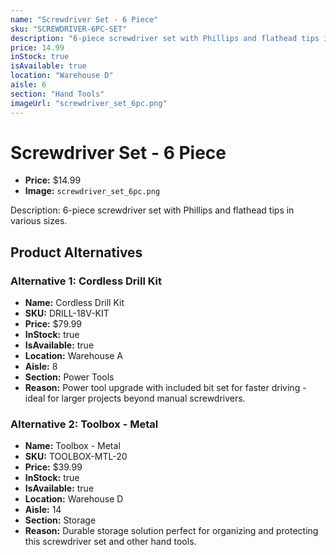 ```yaml
---
name: "Screwdriver Set - 6 Piece"
sku: "SCREWDRIVER-6PC-SET"
description: "6-piece screwdriver set with Phillips and flathead tips in various sizes."
price: 14.99
inStock: true
isAvailable: true
location: "Warehouse D"
aisle: 6
section: "Hand Tools"
imageUrl: "screwdriver_set_6pc.png"
---
```


# Screwdriver Set - 6 Piece

- **Price:** $14.99
- **Image:** `screwdriver_set_6pc.png`

Description: 6-piece screwdriver set with Phillips and flathead tips in various sizes.

## Product Alternatives

### Alternative 1: Cordless Drill Kit

- **Name:** Cordless Drill Kit
- **SKU:** DRILL-18V-KIT
- **Price:** $79.99
- **InStock:** true
- **IsAvailable:** true
- **Location:** Warehouse A
- **Aisle:** 8
- **Section:** Power Tools
- **Reason:** Power tool upgrade with included bit set for faster driving - ideal for larger projects beyond manual screwdrivers.

### Alternative 2: Toolbox - Metal

- **Name:** Toolbox - Metal
- **SKU:** TOOLBOX-MTL-20
- **Price:** $39.99
- **InStock:** true
- **IsAvailable:** true
- **Location:** Warehouse D
- **Aisle:** 14
- **Section:** Storage
- **Reason:** Durable storage solution perfect for organizing and protecting this screwdriver set and other hand tools.
